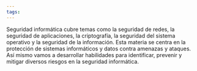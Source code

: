 ```yaml
---
tags:
---
```

Seguridad informática cubre temas como la seguridad de redes, la seguridad de aplicaciones, la criptografía, la seguridad del sistema operativo y la seguridad de la información. Esta materia se centra en la protección de sistemas informáticos y datos contra amenazas y ataques. Así mismo vamos a desarrollar habilidades para identificar, prevenir y mitigar diversos riesgos en la seguridad informática.